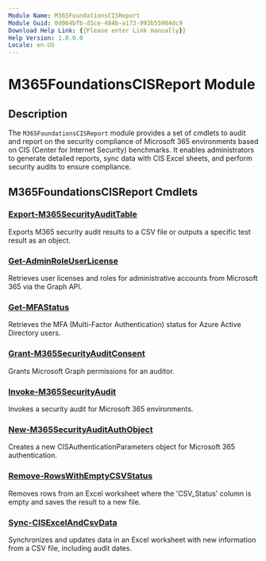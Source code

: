 ```yaml
---
Module Name: M365FoundationsCISReport
Module Guid: 0d064bfb-d1ce-484b-a173-993b55984dc9
Download Help Link: {{Please enter Link manually}}
Help Version: 1.0.0.0
Locale: en-US
---
```


# M365FoundationsCISReport Module
## Description
The `M365FoundationsCISReport` module provides a set of cmdlets to audit and report on the security compliance of Microsoft 365 environments based on CIS (Center for Internet Security) benchmarks. It enables administrators to generate detailed reports, sync data with CIS Excel sheets, and perform security audits to ensure compliance.

## M365FoundationsCISReport Cmdlets
### [Export-M365SecurityAuditTable](Export-M365SecurityAuditTable)
Exports M365 security audit results to a CSV file or outputs a specific test result as an object.

### [Get-AdminRoleUserLicense](Get-AdminRoleUserLicense)
Retrieves user licenses and roles for administrative accounts from Microsoft 365 via the Graph API.

### [Get-MFAStatus](Get-MFAStatus)
Retrieves the MFA (Multi-Factor Authentication) status for Azure Active Directory users.

### [Grant-M365SecurityAuditConsent](Grant-M365SecurityAuditConsent)
Grants Microsoft Graph permissions for an auditor.

### [Invoke-M365SecurityAudit](Invoke-M365SecurityAudit)
Invokes a security audit for Microsoft 365 environments.

### [New-M365SecurityAuditAuthObject](New-M365SecurityAuditAuthObject)
Creates a new CISAuthenticationParameters object for Microsoft 365 authentication.

### [Remove-RowsWithEmptyCSVStatus](Remove-RowsWithEmptyCSVStatus)
Removes rows from an Excel worksheet where the 'CSV_Status' column is empty and saves the result to a new file.

### [Sync-CISExcelAndCsvData](Sync-CISExcelAndCsvData)
Synchronizes and updates data in an Excel worksheet with new information from a CSV file, including audit dates.

